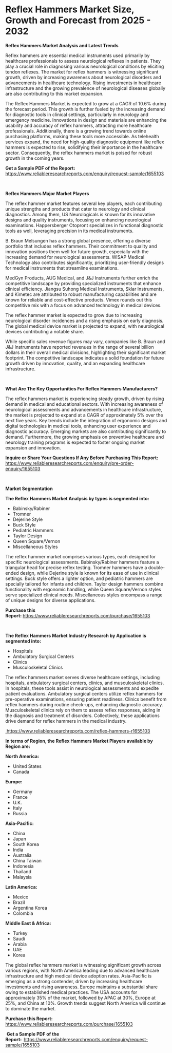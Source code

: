<p><h1>Reflex Hammers Market Size, Growth and Forecast from 2025 - 2032</h1></p><p><strong>Reflex Hammers Market Analysis and Latest Trends</strong></p>
<p><p>Reflex hammers are essential medical instruments used primarily by healthcare professionals to assess neurological reflexes in patients. They play a crucial role in diagnosing various neurological conditions by eliciting tendon reflexes. The market for reflex hammers is witnessing significant growth, driven by increasing awareness about neurological disorders and advancements in healthcare technology. Rising investments in healthcare infrastructure and the growing prevalence of neurological diseases globally are also contributing to this market expansion.</p><p>The Reflex Hammers Market is expected to grow at a CAGR of 10.6% during the forecast period. This growth is further fueled by the increasing demand for diagnostic tools in clinical settings, particularly in neurology and emergency medicine. Innovations in design and materials are enhancing the usability and accuracy of reflex hammers, attracting more healthcare professionals. Additionally, there is a growing trend towards online purchasing platforms, making these tools more accessible. As telehealth services expand, the need for high-quality diagnostic equipment like reflex hammers is expected to rise, solidifying their importance in the healthcare sector. Consequently, the reflex hammers market is poised for robust growth in the coming years.</p></p>
<p><strong>Get a Sample PDF of the Report:&nbsp;</strong> <a href="https://www.reliableresearchreports.com/enquiry/request-sample/1655103?utm_campaign=2283&utm_medium=2&utm_source=Github&utm_content=ia&utm_term=18042025&utm_id=reflex-hammers">https://www.reliableresearchreports.com/enquiry/request-sample/1655103</a></p>
<p>&nbsp;</p>
<p><strong>Reflex Hammers Major Market Players</strong></p>
<p><p>The reflex hammer market features several key players, each contributing unique strengths and products that cater to neurology and clinical diagnostics. Among them, US Neurologicals is known for its innovative designs and quality instruments, focusing on enhancing neurological examinations. Happersberger Otopront specializes in functional diagnostic tools as well, leveraging precision in its medical instruments.</p><p>B. Braun Melsungen has a strong global presence, offering a diverse portfolio that includes reflex hammers. Their commitment to quality and innovation positions them well for future growth, especially with the increasing demand for neurological assessments. WISAP Medical Technology also contributes significantly, prioritizing user-friendly designs for medical instruments that streamline examinations.</p><p>MedGyn Products, AUG Medical, and J&J Instruments further enrich the competitive landscape by providing specialized instruments that enhance clinical efficiency. Jiangsu Suhong Medical Instruments, Sklar Instruments, and Kimetec are attributed to robust manufacturing capabilities and are known for reliable and cost-effective products. Vimex rounds out this competitive mix with a focus on advanced technology in medical devices.</p><p>The reflex hammer market is expected to grow due to increasing neurological disorder incidences and a rising emphasis on early diagnosis. The global medical device market is projected to expand, with neurological devices contributing a notable share.</p><p>While specific sales revenue figures may vary, companies like B. Braun and J&J Instruments have reported revenues in the range of several billion dollars in their overall medical divisions, highlighting their significant market footprint. The competitive landscape indicates a solid foundation for future growth driven by innovation, quality, and an expanding healthcare infrastructure.</p></p>
<p>&nbsp;</p>
<p><strong>What Are The Key Opportunities For Reflex Hammers Manufacturers?</strong></p>
<p><p>The reflex hammers market is experiencing steady growth, driven by rising demand in medical and educational sectors. With increasing awareness of neurological assessments and advancements in healthcare infrastructure, the market is projected to expand at a CAGR of approximately 5% over the next five years. Key trends include the integration of ergonomic designs and digital technologies in medical tools, enhancing user experience and diagnostic accuracy. Emerging markets are also contributing significantly to demand. Furthermore, the growing emphasis on preventive healthcare and neurology training programs is expected to foster ongoing market expansion and innovation.</p></p>
<p><strong>Inquire or Share Your Questions If Any Before Purchasing This Report:</strong> <a href="https://www.reliableresearchreports.com/enquiry/pre-order-enquiry/1655103?utm_campaign=2283&utm_medium=2&utm_source=Github&utm_content=ia&utm_term=18042025&utm_id=reflex-hammers">https://www.reliableresearchreports.com/enquiry/pre-order-enquiry/1655103</a></p>
<p>&nbsp;</p>
<p><strong>Market Segmentation</strong></p>
<p><strong>The Reflex Hammers Market Analysis by types is segmented into:</strong></p>
<p><ul><li>Babinsky/Rabiner</li><li>Tromner</li><li>Dejerine Style</li><li>Buck Style</li><li>Pediatric Hammers</li><li>Taylor Design</li><li>Queen Square/Vernon</li><li>Miscellaneous Styles</li></ul></p>
<p><p>The reflex hammer market comprises various types, each designed for specific neurological assessments. Babinsky/Rabiner hammers feature a triangular head for precise reflex testing. Tromner hammers have a double-ended design, while Dejerine style is known for its ease of use in clinical settings. Buck style offers a lighter option, and pediatric hammers are specially tailored for infants and children. Taylor design hammers combine functionality with ergonomic handling, while Queen Square/Vernon styles serve specialized clinical needs. Miscellaneous styles encompass a range of unique designs for diverse applications.</p></p>
<p><strong>Purchase this Report:&nbsp;</strong><a href="https://www.reliableresearchreports.com/purchase/1655103?utm_campaign=2283&utm_medium=2&utm_source=Github&utm_content=ia&utm_term=18042025&utm_id=reflex-hammers">https://www.reliableresearchreports.com/purchase/1655103</a></p>
<p>&nbsp;</p>
<p><strong>The Reflex Hammers Market Industry Research by Application is segmented into:</strong></p>
<p><ul><li>Hospitals</li><li>Ambulatory Surgical Centers</li><li>Clinics</li><li>Musculoskeletal Clinics</li></ul></p>
<p><p>The reflex hammers market serves diverse healthcare settings, including hospitals, ambulatory surgical centers, clinics, and musculoskeletal clinics. In hospitals, these tools assist in neurological assessments and expedite patient evaluations. Ambulatory surgical centers utilize reflex hammers for pre-operative examinations, ensuring patient readiness. Clinics benefit from reflex hammers during routine check-ups, enhancing diagnostic accuracy. Musculoskeletal clinics rely on them to assess reflex responses, aiding in the diagnosis and treatment of disorders. Collectively, these applications drive demand for reflex hammers in the medical industry.</p></p>
<p><a href="https://www.reliableresearchreports.com/reflex-hammers-r1655103?utm_campaign=2283&utm_medium=2&utm_source=Github&utm_content=ia&utm_term=18042025&utm_id=reflex-hammers">&nbsp;https://www.reliableresearchreports.com/reflex-hammers-r1655103</a></p>
<p><strong>In terms of Region, the Reflex Hammers Market Players available by Region are:</strong></p>
<p>
    <p> <strong> North America: </strong>
        <ul>
            <li>United States</li>
            <li>Canada</li>
        </ul>
        </p> 
    <p> <strong> Europe: </strong>
        <ul>
            <li>Germany</li>
            <li>France</li>
            <li>U.K.</li>
            <li>Italy</li>
            <li>Russia</li>
        </ul>
        </p> 
    <p> <strong> Asia-Pacific: </strong>
        <ul>
            <li>China</li>
            <li>Japan</li>
            <li>South Korea</li>
            <li>India</li>
            <li>Australia</li>
            <li>China Taiwan</li>
            <li>Indonesia</li>
            <li>Thailand</li>
            <li>Malaysia</li>
        </ul>
        </p> 
    <p> <strong> Latin America: </strong>
        <ul>
            <li>Mexico</li>
            <li>Brazil</li>
            <li>Argentina Korea</li>
            <li>Colombia</li>
        </ul>
        </p> 
    <p> <strong> Middle East & Africa: </strong>
        <ul>
            <li>Turkey</li>
            <li>Saudi</li>
            <li>Arabia</li>
            <li>UAE</li>
            <li>Korea</li>
        </ul>
    </p>
    </p>
<p><p>The global reflex hammers market is witnessing significant growth across various regions, with North America leading due to advanced healthcare infrastructure and high medical device adoption rates. Asia-Pacific is emerging as a strong contender, driven by increasing healthcare investments and rising awareness. Europe maintains a substantial share owing to established medical practices. The USA accounts for approximately 35% of the market, followed by APAC at 30%, Europe at 25%, and China at 10%. Growth trends suggest North America will continue to dominate the market.</p></p>
<p><strong>Purchase this Report: </strong><a href="https://www.reliableresearchreports.com/purchase/1655103?utm_campaign=2283&utm_medium=2&utm_source=Github&utm_content=ia&utm_term=18042025&utm_id=reflex-hammers">https://www.reliableresearchreports.com/purchase/1655103</a></p>
<p>&nbsp;<strong>Get a Sample PDF of the Report:&nbsp;&nbsp;</strong><a href="https://www.reliableresearchreports.com/enquiry/request-sample/1655103?utm_campaign=2283&utm_medium=2&utm_source=Github&utm_content=ia&utm_term=18042025&utm_id=reflex-hammers">https://www.reliableresearchreports.com/enquiry/request-sample/1655103</a></p>
<p><strong></strong></p>
<p><p></p><p></p><p></p></p>
